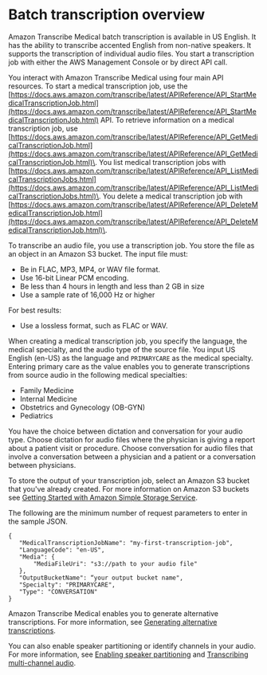 # Batch transcription overview<a name="batch-med-transcription"></a>

Amazon Transcribe Medical batch transcription is available in US English\. It has the ability to transcribe accented English from non\-native speakers\. It supports the transcription of individual audio files\. You start a transcription job with either the AWS Management Console or by direct API call\.

You interact with Amazon Transcribe Medical using four main API resources\. To start a medical transcription job, use the [https://docs.aws.amazon.com/transcribe/latest/APIReference/API_StartMedicalTranscriptionJob.html](https://docs.aws.amazon.com/transcribe/latest/APIReference/API_StartMedicalTranscriptionJob.html) API\. To retrieve information on a medical transcription job, use [https://docs.aws.amazon.com/transcribe/latest/APIReference/API_GetMedicalTranscriptionJob.html](https://docs.aws.amazon.com/transcribe/latest/APIReference/API_GetMedicalTranscriptionJob.html)\. You list medical transcription jobs with [https://docs.aws.amazon.com/transcribe/latest/APIReference/API_ListMedicalTranscriptionJobs.html](https://docs.aws.amazon.com/transcribe/latest/APIReference/API_ListMedicalTranscriptionJobs.html)\. You delete a medical transcription job with [https://docs.aws.amazon.com/transcribe/latest/APIReference/API_DeleteMedicalTranscriptionJob.html](https://docs.aws.amazon.com/transcribe/latest/APIReference/API_DeleteMedicalTranscriptionJob.html)\.

To transcribe an audio file, you use a transcription job\. You store the file as an object in an Amazon S3 bucket\. The input file must: 
+ Be in FLAC, MP3, MP4, or WAV file format\.
+ Use 16\-bit Linear PCM encoding\.
+ Be less than 4 hours in length and less than 2 GB in size
+ Use a sample rate of 16,000 Hz or higher

For best results: 
+ Use a lossless format, such as FLAC or WAV\.

When creating a medical transcription job, you specify the language, the medical specialty, and the audio type of the source file\. You input US English \(en\-US\) as the language and `PRIMARYCARE` as the medical specialty\. Entering primary care as the value enables you to generate transcriptions from source audio in the following medical specialties:
+ Family Medicine
+ Internal Medicine
+ Obstetrics and Gynecology \(OB\-GYN\)
+ Pediatrics

You have the choice between dictation and conversation for your audio type\. Choose dictation for audio files where the physician is giving a report about a patient visit or procedure\. Choose conversation for audio files that involve a conversation between a physician and a patient or a conversation between physicians\.

To store the output of your transcription job, select an Amazon S3 bucket that you've already created\. For more information on Amazon S3 buckets see [Getting Started with Amazon Simple Storage Service](https://docs.aws.amazon.com/AmazonS3/latest/gsg/GetStartedWithS3.html)\.

The following are the minimum number of request parameters to enter in the sample JSON\.

```
{
   "MedicalTranscriptionJobName": "my-first-transcription-job",
   "LanguageCode": "en-US",
   "Media": {
       "MediaFileUri": "s3://path to your audio file"
   },
   "OutputBucketName": “your output bucket name",
   "Specialty": "PRIMARYCARE",
   "Type": "CONVERSATION"
}
```

Amazon Transcribe Medical enables you to generate alternative transcriptions\. For more information, see [Generating alternative transcriptions](alternative-med-transcriptions.md)\.

You can also enable speaker partitioning or identify channels in your audio\. For more information, see [Enabling speaker partitioning](conversation-diarization-med.md) and [Transcribing multi\-channel audio](conversation-channel-id-med.md)\.